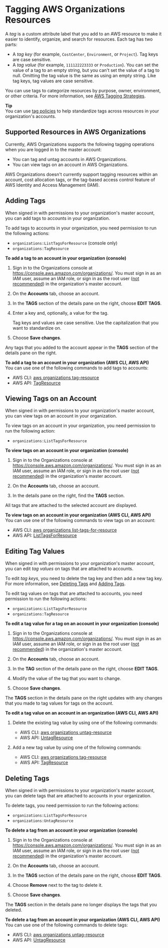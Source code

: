 # Tagging AWS Organizations Resources<a name="orgs_tagging"></a>

A *tag* is a custom attribute label that you add to an AWS resource to make it easier to identify, organize, and search for resources\. Each tag has two parts:
+ A *tag key* \(for example, `CostCenter`, `Environment`, or `Project`\)\. Tag keys are case sensitive\.
+ A *tag value* \(for example, `111122223333` or `Production`\)\. You can set the value of a tag to an empty string, but you can't set the value of a tag to null\. Omitting the tag value is the same as using an empty string\. Like tag keys, tag values are case sensitive\.

You can use tags to categorize resources by purpose, owner, environment, or other criteria\. For more information, see [AWS Tagging Strategies](https://aws.amazon.com/answers/account-management/aws-tagging-strategies/)\.

**Tip**  
 You can use [tag policies](orgs_manage_policies_tag-policies.md) to help standardize tags across resources in your organization's accounts\.

## Supported Resources in AWS Organizations<a name="supported-resources"></a>

Currently, AWS Organizations supports the following tagging operations when you are logged in to the master account:
+ You can tag and untag accounts in AWS Organizations\.
+ You can view tags on an account in AWS Organizations\.

AWS Organizations doesn't currently support tagging resources within an account, cost allocation tags, or the tag\-based access control feature of AWS Identity and Access Management \(IAM\)\.

## Adding Tags<a name="add-tag"></a>

When signed in with permissions to your organization's master account, you can add tags to accounts in your organization\. 

To add tags to accounts in your organization, you need permission to run the following actions:
+ `organizations:ListTagsForResource` \(console only\)
+ `organizations:TagResource`

**To add a tag to an account in your organization \(console\)**

1. Sign in to the Organizations console at [https://console\.aws\.amazon\.com/organizations/](https://console.aws.amazon.com/organizations/)\. You must sign in as an IAM user, assume an IAM role, or sign in as the root user \([not recommended](https://docs.aws.amazon.com/IAM/latest/UserGuide/best-practices.html#lock-away-credentials)\) in the organization's master account\.

1. On the **Accounts** tab, choose an account\.

1. In the **TAGS** section of the details pane on the right, choose **EDIT TAGS**\.

1. Enter a key and, optionally, a value for the tag\.

   Tag keys and values are case sensitive\. Use the capitalization that you want to standardize on\. 

1. Choose **Save changes**\.

Any tags that you added to the account appear in the **TAGS** section of the details pane on the right\.

**To add a tag to an account in your organization \(AWS CLI, AWS API\)**  
You can use one of the following commands to add tags to accounts:
+ AWS CLI: [aws organizations tag\-resource](https://docs.aws.amazon.com/cli/latest/reference/organizations/tag-resource.html)
+ AWS API: [TagResource](https://docs.aws.amazon.com/organizations/latest/APIReference/API_TagResource.html)

## Viewing Tags on an Account<a name="list-tagged-resources"></a>

When signed in with permissions to your organization's master account, you can view tags on an account in your organization\.

To view tags on an account in your organization, you need permission to run the following action:
+ `organizations:ListTagsForResource`

**To view tags on an account in your organization \(console\)**

1. Sign in to the Organizations console at [https://console\.aws\.amazon\.com/organizations/](https://console.aws.amazon.com/organizations/)\. You must sign in as an IAM user, assume an IAM role, or sign in as the root user \([not recommended](https://docs.aws.amazon.com/IAM/latest/UserGuide/best-practices.html#lock-away-credentials)\) in the organization's master account\.

1. On the **Accounts** tab, choose an account\.

1. In the details pane on the right, find the **TAGS** section\.

All tags that are attached to the selected account are displayed\.

**To view tags on an account in your organization \(AWS CLI, AWS API\)**  
You can use one of the following commands to view tags on an account:
+ AWS CLI: [aws organizations list\-tags\-for\-resource](https://docs.aws.amazon.com/cli/latest/reference/organizations/list-tags-for-resource.html)
+ AWS API: [ListTagsForResource](https://docs.aws.amazon.com/organizations/latest/APIReference/API_ListTagsForResource.html)

## Editing Tag Values<a name="edit-tag"></a>

When signed in with permissions to your organization's master account, you can edit *tag values* on tags that are attached to accounts\.

To edit *tag keys*, you need to delete the tag key and then add a new tag key\. For more information, see [Deleting Tags](#delete-tag) and [Adding Tags](#add-tag)\.

To edit tag values on tags that are attached to accounts, you need permission to run the following actions:
+ `organizations:ListTagsForResource`
+ `organizations:TagResource`

**To edit a tag value for a tag on an account in your organization \(console\)**

1. Sign in to the Organizations console at [https://console\.aws\.amazon\.com/organizations/](https://console.aws.amazon.com/organizations/)\. You must sign in as an IAM user, assume an IAM role, or sign in as the root user \([not recommended](https://docs.aws.amazon.com/IAM/latest/UserGuide/best-practices.html#lock-away-credentials)\) in the organization's master account\.

1. On the **Accounts** tab, choose an account\.

1. In the **TAG** section of the details pane on the right, choose **EDIT TAGS**\.

1. Modify the value of the tag that you want to change\.

1. Choose **Save changes**\.

The **TAGS** section in the details pane on the right updates with any changes that you made to tag values for tags on the account\. 

**To edit a tag value on an account in an organization \(AWS CLI, AWS API\)**

1. Delete the existing tag value by using one of the following commands:
   + AWS CLI: [aws organizations untag\-resource](https://docs.aws.amazon.com/cli/latest/reference/organizations/untag-resource.html)
   + AWS API: [UntagResource](https://docs.aws.amazon.com/organizations/latest/APIReference/API_UntagResource.html)

1. Add a new tag value by using one of the following commands:
   + AWS CLI: [aws organizations tag\-resource](https://docs.aws.amazon.com/cli/latest/reference/organizations/tag-resource.html)
   + AWS API: [TagResource](https://docs.aws.amazon.com/organizations/latest/APIReference/API_TagResource.html)

## Deleting Tags<a name="delete-tag"></a>

When signed in with permissions to your organization's master account, you can delete tags that are attached to accounts in your organization\. 

To delete tags, you need permission to run the following actions:
+ `organizations:ListTagsForResource`
+ `organizations:UntagResource` 

**To delete a tag from an account in your organization \(console\)**

1. Sign in to the Organizations console at [https://console\.aws\.amazon\.com/organizations/](https://console.aws.amazon.com/organizations/)\. You must sign in as an IAM user, assume an IAM role, or sign in as the root user \([not recommended](https://docs.aws.amazon.com/IAM/latest/UserGuide/best-practices.html#lock-away-credentials)\) in the organization's master account\.

1. On the **Accounts** tab, choose an account\.

1. In the **TAGS** section of the details pane on the right, choose **EDIT TAGS**\.

1. Choose **Remove** next to the tag to delete it\.

1. Choose **Save changes**\.

The **TAGS** section in the details pane no longer displays the tags that you deleted\. 

**To delete a tag from an account in your organization \(AWS CLI, AWS API\)**  
You can use one of the following commands to delete tags:
+ AWS CLI: [aws organizations untag\-resource](https://docs.aws.amazon.com/cli/latest/reference/organizations/untag-resource.html)
+ AWS API: [UntagResource](https://docs.aws.amazon.com/organizations/latest/APIReference/API_UntagResource.html)